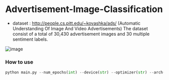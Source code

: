 # Advertisement-Image-Classification

- dataset : http://people.cs.pitt.edu/~kovashka/ads/ (Automatic Understanding Of Image And Video Advertisements)
The dataset consist of a total of 30,430 advertisement images and 30 multiple sentiment labels.

![image](https://user-images.githubusercontent.com/60679596/163516312-6125c8ed-1e4c-4e08-b006-625d0676c35b.png)


### How to use

```python
python main.py --num_epochs(int) --device(str) --optimizer(str) --arch(str)
```
